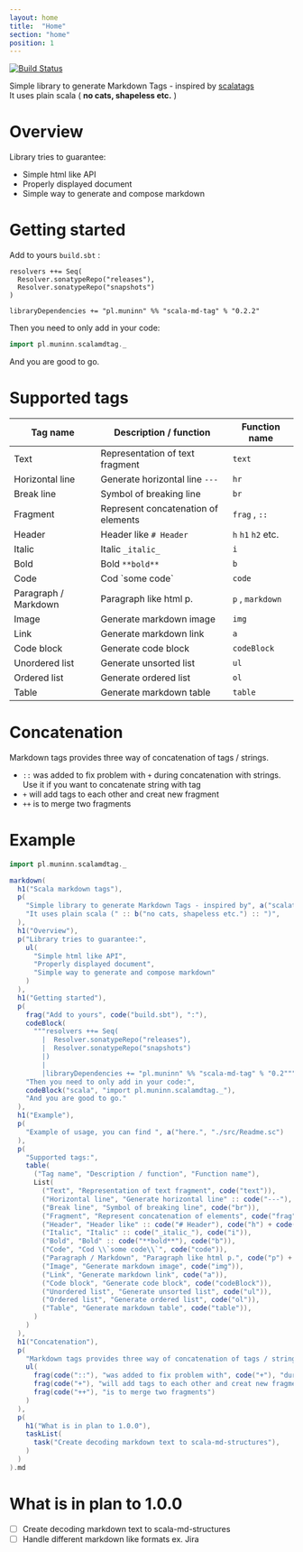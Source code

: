 ```yaml
---
layout: home
title:  "Home"
section: "home"
position: 1
---
```


[![Build Status](https://travis-ci.com/plmuninn/hocones.svg?branch=master)](https://travis-ci.com/plmuninn/scala-md-tag)

Simple library to generate Markdown Tags - inspired by [scalatags](https://github.com/lihaoyi/scalatags)  
It uses plain scala ( **no cats, shapeless etc.** )
# Overview

Library tries to guarantee:
* Simple html like API
* Properly displayed document
* Simple way to generate and compose markdown

# Getting started

Add to yours `build.sbt` :
```sbtshell
resolvers ++= Seq(
  Resolver.sonatypeRepo("releases"),
  Resolver.sonatypeRepo("snapshots")
)

libraryDependencies += "pl.muninn" %% "scala-md-tag" % "0.2.2"
```
Then you need to only add in your code:
```scala mdoc
import pl.muninn.scalamdtag._
```
And you are good to go.

# Supported tags

| Tag name             | Description / function              | Function name      |
| -------------------- | ----------------------------------- | ------------------ |
| Text                 | Representation of text fragment     | `text`             |
| Horizontal line      | Generate horizontal line `---`      | `hr`               |
| Break line           | Symbol of breaking line             | `br`               |
| Fragment             | Represent concatenation of elements | `frag` , `::`      |
| Header               | Header like `# Header`              | `h` `h1` `h2` etc. |
| Italic               | Italic `_italic_`                   | `i`                |
| Bold                 | Bold `**bold**`                     | `b`                |
| Code                 | Cod \`some code\`                   | `code`             |
| Paragraph / Markdown | Paragraph like html p.              | `p` , `markdown`   |
| Image                | Generate markdown image             | `img`              |
| Link                 | Generate markdown link              | `a`                |
| Code block           | Generate code block                 | `codeBlock`        |
| Unordered list       | Generate unsorted list              | `ul`               |
| Ordered list         | Generate ordered list               | `ol`               |
| Table                | Generate markdown table             | `table`            |

# Concatenation

Markdown tags provides three way of concatenation of tags / strings.  
* `::` was added to fix problem with `+` during concatenation with strings. Use it if you want to concatenate string with tag
* `+` will add tags to each other and creat new fragment
* `++` is to merge two fragments

# Example

```scala mdoc
import pl.muninn.scalamdtag._

markdown(
  h1("Scala markdown tags"),
  p(
    "Simple library to generate Markdown Tags - inspired by", a("scalatags", "https://github.com/lihaoyi/scalatags"), br,
    "It uses plain scala (" :: b("no cats, shapeless etc.") :: ")",
  ),
  h1("Overview"),
  p("Library tries to guarantee:",
    ul(
      "Simple html like API",
      "Properly displayed document",
      "Simple way to generate and compose markdown"
    )
  ),
  h1("Getting started"),
  p(
    frag("Add to yours", code("build.sbt"), ":"),
    codeBlock(
      """resolvers ++= Seq(
        |  Resolver.sonatypeRepo("releases"),
        |  Resolver.sonatypeRepo("snapshots")
        |)
        |
        |libraryDependencies += "pl.muninn" %% "scala-md-tag" % "0.2"""".stripMargin),
    "Then you need to only add in your code:",
    codeBlock("scala", "import pl.muninn.scalamdtag._"),
    "And you are good to go."
  ),
  h1("Example"),
  p(
    "Example of usage, you can find ", a("here.", "./src/Readme.sc")
  ),
  p(
    "Supported tags:",
    table(
      ("Tag name", "Description / function", "Function name"),
      List(
        ("Text", "Representation of text fragment", code("text")),
        ("Horizontal line", "Generate horizontal line" :: code("---"), code("hr")),
        ("Break line", "Symbol of breaking line", code("br")),
        ("Fragment", "Represent concatenation of elements", code("frag") + "," + code("::")),
        ("Header", "Header like" :: code("# Header"), code("h") + code("h1") + code("h2") + "etc."),
        ("Italic", "Italic" :: code("_italic_"), code("i")),
        ("Bold", "Bold" :: code("**bold**"), code("b")),
        ("Code", "Cod \\`some code\\`", code("code")),
        ("Paragraph / Markdown", "Paragraph like html p.", code("p") + "," + code("markdown")),
        ("Image", "Generate markdown image", code("img")),
        ("Link", "Generate markdown link", code("a")),
        ("Code block", "Generate code block", code("codeBlock")),
        ("Unordered list", "Generate unsorted list", code("ul")),
        ("Ordered list", "Generate ordered list", code("ol")),
        ("Table", "Generate markdown table", code("table")),
      )
    )
  ),
  h1("Concatenation"),
  p(
    "Markdown tags provides three way of concatenation of tags / strings.", br,
    ul(
      frag(code("::"), "was added to fix problem with", code("+"), "during concatenation with strings. Use it if you want to concatenate string with tag"),
      frag(code("+"), "will add tags to each other and creat new fragment"),
      frag(code("++"), "is to merge two fragments")
    )
  ),
  p(
    h1("What is in plan to 1.0.0"),
    taskList(
      task("Create decoding markdown text to scala-md-structures"),
    )
  )
).md
```

# What is in plan to 1.0.0
- [ ] Create decoding markdown text to scala-md-structures
- [ ] Handle different markdown like formats ex. Jira
